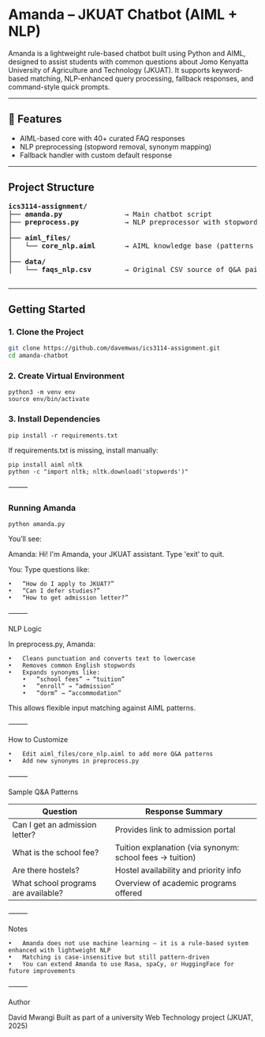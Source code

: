 # Amanda – JKUAT Chatbot (AIML + NLP)

Amanda is a lightweight rule-based chatbot built using Python and AIML, designed to assist students with common questions about Jomo Kenyatta University of Agriculture and Technology (JKUAT). It supports keyword-based matching, NLP-enhanced query processing, fallback responses, and command-style quick prompts.

---

## 🎯 Features

- AIML-based core with 40+ curated FAQ responses
- NLP preprocessing (stopword removal, synonym mapping)
- Fallback handler with custom default response

---

## Project Structure

<pre>
<b>ics3114-assignment/</b>
├── <b>amanda.py</b>               → Main chatbot script  
├── <b>preprocess.py</b>           → NLP preprocessor with stopword & synonym handling  
│
├── <b>aiml_files/</b>  
│   └── <b>core_nlp.aiml</b>       → AIML knowledge base (patterns + templates)  
│
├── <b>data/</b>  
│   └── <b>faqs_nlp.csv</b>        → Original CSV source of Q&A pairs  

</pre>


---

## Getting Started

### 1. Clone the Project

```bash
git clone https://github.com/davemwas/ics3114-assignment.git
cd amanda-chatbot
```

### 2. Create Virtual Environment

```
python3 -m venv env
source env/bin/activate
```

### 3. Install Dependencies

```
pip install -r requirements.txt
```

If requirements.txt is missing, install manually:
```
pip install aiml nltk
python -c "import nltk; nltk.download('stopwords')"
```

⸻

### Running Amanda

```
python amanda.py
```
You’ll see:

Amanda: Hi! I'm Amanda, your JKUAT assistant. Type 'exit' to quit.

You: Type questions like:

	•	“How do I apply to JKUAT?”
	•	“Can I defer studies?”
	•	“How to get admission letter?”

⸻

NLP Logic

In preprocess.py, Amanda:

	•	Cleans punctuation and converts text to lowercase
	•	Removes common English stopwords
	•	Expands synonyms like:
		•	“school fees” → “tuition”
		•	“enroll” → “admission”
		•	“dorm” → “accommodation”

This allows flexible input matching against AIML patterns.

⸻

How to Customize

	•	Edit aiml_files/core_nlp.aiml to add more Q&A patterns
	•	Add new synonyms in preprocess.py

⸻

Sample Q&A Patterns

| Question                          | Response Summary                             |
|----------------------------------|----------------------------------------------|
| Can I get an admission letter?   | Provides link to admission portal            |
| What is the school fee?          | Tuition explanation (via synonym: school fees → tuition) |
| Are there hostels?               | Hostel availability and priority info        |
| What school programs are available? | Overview of academic programs offered     |

⸻

Notes

	•	Amanda does not use machine learning — it is a rule-based system enhanced with lightweight NLP
	•	Matching is case-insensitive but still pattern-driven
	•	You can extend Amanda to use Rasa, spaCy, or HuggingFace for future improvements

⸻

Author

David Mwangi
Built as part of a university Web Technology project (JKUAT, 2025)